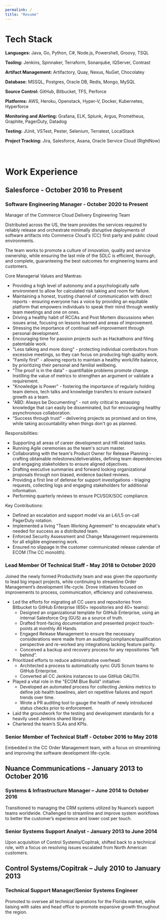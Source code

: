 ```yaml
---
permalink: /
title: "Resume"
---
```


# Tech Stack

__Languages:__ Java, Go, Python, C#, Node.js, Powershell, Groovy, TSQL

__Tooling:__ Jenkins, Spinnaker, Terraform, Sonarqube, IQServer, Contrast

__Artifact Management:__ Artifactory, Quay, Nexus, NuGet, Chocolatey

__Database:__ MSSQL, Postgres, Oracle DB, Redis, Mongo, MySQL

__Source Control:__ GitHub, Bitbucket, TFS, Perforce

__Platforms:__ AWS, Heroku, Openstack, Hyper-V, Docker, Kubernetes, Hyperforce

__Monitoring and Alerting:__ Grafana, ELK, Splunk, Argus, Prometheus, Graphite, PagerDuty, Datadog

__Testing:__ JUnit, VSTest, Pester, Selenium, Terratest, LocalStack

__Project Tracking:__ Jira, Salesforce, Asana, Oracle Service Cloud (RightNow)
<br/><br/><br/>

# Work Experience

## Salesforce - October 2016 to Present

### Software Engineering Manager - October 2020 to Present

Manager of the Commerce Cloud Delivery Engineering Team

Distributed across the US, the team provides the services required to reliably release and orchestrate minimally disruptive deployments of software artifacts into Commerce Cloud's (CC) first party and public cloud environments.

The team works to promote a culture of innovation, quality and service ownership, while ensuring the last mile of the SDLC is efficient, thorough, and complete, guaranteeing the best outcomes for engineering teams and customers.

Core Managerial Values and Mantras:

* Providing a high level of autonomy and a psychologically safe environment to allow for calculated risk taking and room for failure.
* Maintaining a honest, trusting channel of communication with direct reports - ensuring everyone has a voice by providing an equitable platform that empowers individuals to speak their mind through weekly team meetings and one on ones.
* Driving a healthy habit of RCCAs and Post Mortem discussions when issues arise, focusing on lessons learned and areas of improvement.
* Stressing the importance of continual self-improvement through personal development.
* Encouraging time for passion projects such as Hackathons and filing patentable work.
* "Less talking and more doing" - protecting individual contributors from excessive meetings, so they can focus on producing high quality work.
* "Family first" - allowing reports to maintain a healthy work/life balance, by prioritizing their personal and familial wellbeing.
* "The proof is in the data" - quantifiable problems promote change. Instilling the value of metrics to strengthen an argument or validate a requirement.
* "Knowledge is Power" - fostering the importance of regularly holding team demos, tech talks and knowledge transfers to ensure outward growth as a team.
* "ABD: Always be Documenting" - not only critical to amassing knowledge that can easily be disseminated, but for encouraging healthy asynchronous collaboration.
* “Success through trust” - delivering projects as promised and on time, while taking accountability when things don't go as planned.

Responsibilities:

* Supporting all areas of career development and HR related tasks.
* Running Agile ceremonies as the team's scrum master.
* Collaborating with the team's Product Owner for Release Planning - crafting obtainable milestones/deliverables, defining team dependencies and engaging stakeholders to ensure aligned objectives.
* Drafting executive summaries and forward looking organizational proposals through non biased, evidence backed reviews.
* Providing a first line of defense for support investigations - triaging requests, collecting logs and engaging stakeholders for additional information.
* Performing quarterly reviews to ensure PCI/SOX/SOC compliance.

Key Contributions:

* Defined an escalation and support model via an L4/L5 on-call PagerDuty rotation.
* Implemented a living "Team Working Agreement" to encapsulate what's needed for success as a distributed team.
* Enforced Security Assessment and Change Management requirements for all eligible engineering work.
* Ensured no slippage in the customer communicated release calendar of ECOM (The CC monolith).

### Lead Member Of Technical Staff - May 2018 to October 2020

Joined the newly formed Productivity team and was given the opportunity to lead big impact projects, while continuing to streamline Order Management’s development life-cycle. Drove initiatives focused on improvements to process, communication, efficiency and cohesiveness.

* Led the efforts for migrating all CC users and repositories from Bitbucket to GitHub Enterprise (650+ repositories and 40+ teams):
  * Designed an organizational template for GitHub Enterprise, using an internal Salesforce Org (GUS) as a source of truth.
  * Drafted front-facing documentation and presented project touch-points at monthly All Hands.
  * Engaged Release Management to ensure the necessary considerations were made from an auditing/compliance/qualification perspective and re-worked any integrations lacking feature parity.
  * Conceived a backup and recovery process for any repositories “left behind”.
* Prioritized efforts to reduce administrative overhead:
  * Architected a process to automatically sync GUS Scrum teams to GitHub Enterprise.
  * Converted all CC Jenkins instances to use GitHub OAUTH.
* Played a vital role in the "ECOM Blue Build" initiative:
  * Developed an automated process for collecting Jenkins metrics to define job health baselines, alert on repetitive failures and report trends over time.
  * Wrote a PR auditing tool to gauge the health of newly introduced status checks prior to enforcement.
* Laid the groundwork for the testing and development standards for a heavily used Jenkins shared library.
* Chartered the team’s SLAs and KPIs.

### Senior Member of Technical Staff - October 2016 to May 2018

Embedded in the CC Order Management team, with a focus on streamlining and improving the software development life-cycle.

## Nuance Communications - January 2013 to October 2016

### Systems & Infrastructure Manager – June 2014 to October 2016

Transitioned to managing the CRM systems utilized by Nuance’s support teams worldwide. Challenged to streamline and improve system workflows to better the customer’s experience and lower cost per touch.

### Senior Systems Support Analyst - January 2013 to June 2014

Upon acquisition of Control Systems/Copitrak, shifted back to a technical role, with a focus on resolving issues escalated from North American customers.

## Control Systems/Copitrak – July 2010 to January 2013

### Technical Support Manager/Senior Systems Engineer

Promoted to oversee all technical operations for the Florida market, while liaising with sales and head office to promote expansive growth throughout the region.

